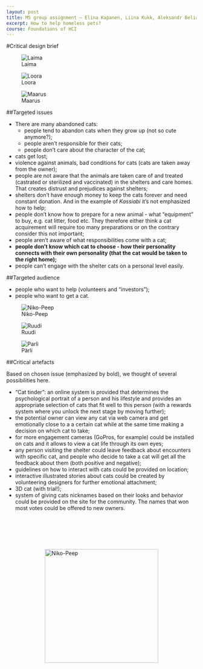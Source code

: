 ```yaml
---
layout: post
title: M5 group assignment — Elina Kapanen, Liina Kukk, Aleksandr Beliaev
excerpt: How to help homeless pets?
course: Foundations of HCI
---
```


#Critical design brief

<div class="cat_gallery" markdown="0"><figure><img src="/images/cats/Laima.jpg" alt="Laima"><figcaption>Laima</figcaption></figure><figure><img src="/images/cats/Loora2.jpg" alt="Loora"><figcaption>Loora</figcaption></figure><figure><img src="/images/cats/Maarus.jpg" alt="Maarus"><figcaption>Maarus</figcaption></figure></div>


##Targeted issues

- There are many abandoned cats:
	- people tend to abandon cats when they grow up (not so cute anymore?);
	- people aren’t responsible for their cats;
	- people don’t care about the character of the cat;
- cats get lost;
- violence against animals, bad conditions for cats (cats are taken away from the owner);
- people are not aware that the animals are taken care of and treated (castrated or sterilized and vaccinated) in the shelters and care homes. That creates distrust and prejudices against shelters;
- shelters don’t have enough money to keep the cats forever and need constant donation. And in the example of _Kassiabi_ it’s not emphasized how to help;
- people don’t know how to prepare for a new animal - what “equipment” to buy, e.g. cat litter, food etc. They therefore either think a cat acquirement will require too many preparations or on the contrary consider this not important;
- people aren’t aware of what responsibilities come with a cat;
- **people don’t know which cat to choose - how their personality connects with their own personality (that the cat would be taken to the right home);**
- people can’t engage with the shelter cats on a personal level easily.

##Targeted audience

- people who want to help (volunteers and “investors”);
- people who want to get a cat.

<div class="cat_gallery" markdown="0"><figure><img src="/images/cats/Niko-Peep2.jpg" alt="Niko-Peep"><figcaption>Niko-Peep</figcaption></figure><figure><img src="/images/cats/Ruudi.jpg" alt="Ruudi"><figcaption>Ruudi</figcaption></figure><figure><img src="/images/cats/parli.png" alt="Parli"><figcaption>Pärli</figcaption></figure></div>

##Critical artefacts

Based on chosen issue (emphasized by bold), we thought of several possibilities here.

- “Cat tinder”: an online system is provided that determines the psychological portrait of a person and his lifestyle and provides an appropriate selection of cats that fit well to this person (with a rewards system where you unlock the next stage by moving further);
- the potential owner can view any cat via web camera and get emotionally close to a a certain cat while at the same time making a decision on which cat to take;
- for more engagement cameras (GoPros, for example) could be installed on cats and it allows to view a cat life through its own eyes;
- any person visiting the shelter could leave feedback about encounters with specific cat, and people who decide to take a cat will get all the feedback about them (both positive and negative);
- guidelines on how to interact with cats could be provided on location;
- interactive illustrated stories about cats could be created by volunteering designers for further emotional attachment;
- 3D cat (with trial!);
- system of giving cats nicknames based on their looks and behavior could be provided on the site for the community. The names that won most votes could be offered to new owners.

<img style="width:300px; display:block; margin:100px auto 150px;" src="/images/cats/Niko-Peep.jpg" alt="Niko-Peep">
